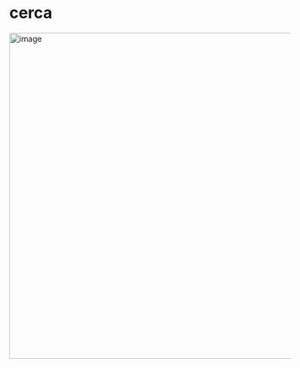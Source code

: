 # cerca

<img width="1115" height="584" alt="image" src="https://github.com/user-attachments/assets/b026328e-40a4-4fa3-8b5f-03643008ec96" />
